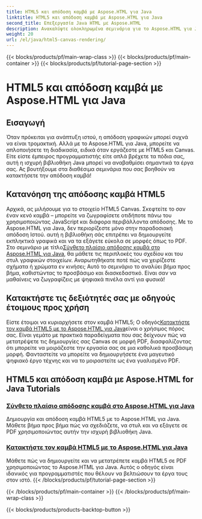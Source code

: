 ```yaml
---
title: HTML5 και απόδοση καμβά με Aspose.HTML για Java
linktitle: HTML5 και απόδοση καμβά με Aspose.HTML για Java
second_title: Επεξεργασία Java HTML με Aspose.HTML
description: Ανακαλύψτε ολοκληρωμένα σεμινάρια για το Aspose.HTML για Java, που καλύπτουν την απόδοση HTML5 και καμβά για να εμπλουτίσετε τις δεξιότητές σας στην ανάπτυξη ιστού.
weight: 20
url: /el/java/html5-canvas-rendering/
---
```


{{< blocks/products/pf/main-wrap-class >}}
{{< blocks/products/pf/main-container >}}
{{< blocks/products/pf/tutorial-page-section >}}

# HTML5 και απόδοση καμβά με Aspose.HTML για Java

## Εισαγωγή

Όταν πρόκειται για ανάπτυξη ιστού, η απόδοση γραφικών μπορεί συχνά να είναι τρομακτική. Αλλά με το Aspose.HTML για Java, μπορείτε να απλοποιήσετε τη διαδικασία, ειδικά όταν εργάζεστε με HTML5 και Canvas. Είτε είστε έμπειρος προγραμματιστής είτε απλά βρέχετε τα πόδια σας, αυτή η ισχυρή βιβλιοθήκη Java μπορεί να αναβαθμίσει σημαντικά τα έργα σας. Ας βουτήξουμε στα διαθέσιμα σεμινάρια που σας βοηθούν να κατακτήσετε την απόδοση καμβά!

## Κατανόηση της απόδοσης καμβά HTML5

Αρχικά, ας μιλήσουμε για το στοιχείο HTML5 Canvas. Σκεφτείτε το σαν έναν κενό καμβά – μπορείτε να ζωγραφίσετε οτιδήποτε πάνω του χρησιμοποιώντας JavaScript και διάφορα περιβάλλοντα απόδοσης. Με το Aspose.HTML για Java, δεν περιορίζεστε μόνο στην παραδοσιακή απόδοση Ιστού. αυτή η βιβλιοθήκη σάς επιτρέπει να δημιουργείτε εκπληκτικά γραφικά και να τα εξάγετε εύκολα σε μορφές όπως το PDF. Στο σεμινάριο με τίτλο[Σύνθετο πλαίσιο απόδοσης καμβά στο Aspose.HTML για Java](./advanced-canvas-rendering-context/), θα μάθετε τις περιπλοκές του σχεδίου και του στυλ γραφικών στοιχείων. Αναρωτηθήκατε ποτέ πώς να χειρίζεστε σχήματα ή χρώματα εν κινήσει; Αυτό το σεμινάριο το αναλύει βήμα προς βήμα, καθιστώντας το προσβάσιμο και διασκεδαστικό. Είναι σαν να μαθαίνεις να ζωγραφίζεις με ψηφιακά πινέλα αντί για φυσικά!

## Κατακτήστε τις δεξιότητές σας με οδηγούς έτοιμους προς χρήση

 Είστε έτοιμοι να κυριαρχήσετε στον καμβά HTML5; Ο οδηγός[Κατακτήστε τον καμβά HTML5 με το Aspose.HTML για Java](./html5-canvas/)είναι ο χρήσιμος πόρος σας. Είναι γεμάτο με πρακτικά παραδείγματα που σας δείχνουν πώς να μετατρέψετε τις δημιουργίες σας Canvas σε μορφή PDF, διασφαλίζοντας ότι μπορείτε να μοιράζεστε την εργασία σας σε μια καθολικά προσβάσιμη μορφή. Φανταστείτε να μπορείτε να δημιουργήσετε ένα μαγευτικό ψηφιακό έργο τέχνης και να το μοιραστείτε ως ένα γυαλισμένο PDF.

## HTML5 και απόδοση καμβά με Aspose.HTML for Java Tutorials
### [Σύνθετο πλαίσιο απόδοσης καμβά στο Aspose.HTML για Java](./advanced-canvas-rendering-context/)
Δημιουργία και απόδοση καμβά HTML5 με το Aspose.HTML για Java. Μάθετε βήμα προς βήμα πώς να σχεδιάζετε, να στυλ και να εξάγετε σε PDF χρησιμοποιώντας αυτήν την ισχυρή βιβλιοθήκη Java.
### [Κατακτήστε τον καμβά HTML5 με το Aspose.HTML για Java](./html5-canvas/)
Μάθετε πώς να δημιουργείτε και να μετατρέπετε καμβά HTML5 σε PDF χρησιμοποιώντας το Aspose.HTML για Java. Αυτός ο οδηγός είναι ιδανικός για προγραμματιστές που θέλουν να βελτιώσουν τα έργα τους στον ιστό.
{{< /blocks/products/pf/tutorial-page-section >}}

{{< /blocks/products/pf/main-container >}}
{{< /blocks/products/pf/main-wrap-class >}}

{{< blocks/products/products-backtop-button >}}
